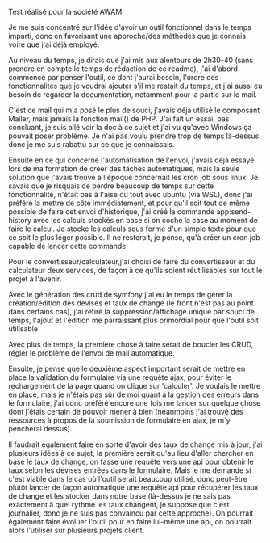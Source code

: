 Test réalisé pour la société AWAM

Je me suis concentré sur l'idée d'avoir un outil fonctionnel dans le temps imparti, donc en favorisant une approche/des méthodes que je connais voire que j'ai déjà employé. 

Au niveau du temps, je dirais que j'ai mis aux alentours de 2h30-40 (sans prendre en compte le temps de rédaction de ce readme), j'ai d'abord commencé par penser l'outil, ce dont j'aurai besoin, l'ordre des fonctionnalités que je voudrai ajouter s'il me restait du temps, 
et j'ai aussi eu besoin de regarder la documentation, notamment pour la partie sur le mail.

C'est ce mail qui m'a posé le plus de souci, j'avais déjà utilisé le composant Mailer, mais jamais la fonction mail() de PHP. J'ai fait un essai, pas concluant, je suis allé voir la doc à ce sujet et j'ai vu qu'avec Windows ça pouvait poser problème. 
Je n'ai pas voulu prendre trop de temps là-dessus donc je me suis rabattu sur ce que je connaissais. 

Ensuite en ce qui concerne l'automatisation de l'envoi, j'avais déjà essayé lors de ma formation de créer des tâches automatiques, mais la seule solution que j'avais trouvé à l'époque concernait les cron job sous linux. 
Je savais que je risquais de perdre beaucoup de temps sur cette fonctionnalité, n'était pas à l'aise du tout avec ubuntu (via WSL), donc j'ai préféré la mettre de côté immédiatement, 
et pour qu'il soit tout de même possible de faire cet envoi d'historique, j'ai créé la commande app:send-history avec les calculs stockés en base si on coche la case au moment de faire le calcul. Je stocke les calculs sous forme d'un simple texte pour que ce soit le plus léger possible.
Il ne resterait, je pense, qu'à créer un cron job capable de lancer cette commande.

Pour le convertisseur/calculateur,j'ai choisi de faire du convertisseur et du calculateur deux services, de façon à ce qu'ils soient réutilisables sur tout le projet à l'avenir.


Avec le génération des crud de symfony j'ai eu le temps de gérer la création/édition des devises et taux de change (le front n'est pas au point dans certains cas), 
j'ai retiré la suppression/affichage unique par souci de temps, l'ajout et l'édition me parraissant plus primordial pour que l'outil soit utilisable.

Avec plus de temps, la première chose à faire serait de boucler les CRUD, régler le problème de l'envoi de mail automatique. 

Ensuite, je pense que le deuxième aspect important serait de mettre en place la validation du formulaire via une requête ajax, pour éviter le rechargement de la page quand on clique sur 'calculer'. 
Je voulais le mettre en place, mais je n'étais pas sûr de moi quant à la gestion des erreurs dans le formulaire, 
j'ai donc préféré encore une fois me lancer sur quelque chose dont j'étais certain de pouvoir mener à bien (néanmoins j'ai trouvé des ressources à propos de la soumission de formulaire en ajax, je m'y pencherai dessus).

Il faudrait également faire en sorte d'avoir des taux de change mis à jour, j'ai plusieurs idées à ce sujet, la première serait qu'au lieu d'aller chercher en base le taux de change, 
on fasse une requête vers une api pour obtenir le taux selon les devises entrées dans le formulaire. Mais je me demande si c'est viable dans le cas où l'outil serait beaucoup utilisé, 
donc peut-être plutôt lancer de façon automatique une requête api pour récupérer les taux de change et les stocker dans notre base (là-dessus je ne sais pas exactement à quel rythme les taux changent, je suppose que c'est journalier, donc je ne suis pas convaincu par cette approche).
On pourrait également faire évoluer l'outil pour en faire lui-même une api, on pourrait alors l'utiliser sur plusieurs projets client. 











